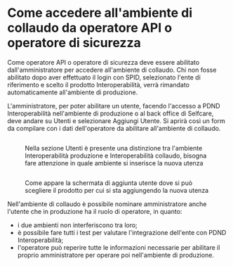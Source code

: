 # Come accedere all'ambiente di collaudo da operatore API o operatore di sicurezza

Come operatore API o operatore di sicurezza deve essere abilitato dall'amministratore per accedere all'ambiente di collaudo. Chi non fosse abilitato dopo aver effettuato il login con SPID, selezionato l'ente di riferimento e scelto il prodotto Interoperabilità, verrà rimandato automaticamente all'ambiente di produzione.

L'amministratore, per poter abilitare un utente, facendo l'accesso a PDND Interoperabilità nell'ambiente di produzione o al back office di Selfcare, deve andare su Utenti e selezionare Aggiungi Utente. Si aprirà così un form da compilare con i dati dell'operatore da abilitare all'ambiente di collaudo.

<figure><img src="../.gitbook/assets/doppio ambiente interop + collaudo.png" alt=""><figcaption><p>Nella sezione Utenti è presente una distinzione tra l'ambiente Interoperabilità produzione e Interoperabilità collaudo, bisogna fare attenzione in quale ambiente si inserisce la nuova utenza</p></figcaption></figure>

<figure><img src="../.gitbook/assets/collaudo aggiungi utente.png" alt=""><figcaption><p>Come appare la schermata di aggiunta utente dove si può scegliere il prodotto per cui si sta aggiungendo la nuova utenza</p></figcaption></figure>

Nell'ambiente di collaudo è possibile nominare amministratore anche l'utente che in produzione ha il ruolo di operatore, in quanto:

* &#x20;i due ambienti non interferiscono tra loro;
* è possibile fare tutti i test per valutare l'integrazione dell'ente con PDND Interoperabilità;
* l'operatore può reperire tutte le informazioni necessarie per abilitare il proprio amministratore per operare poi nell'ambiente di produzione.
